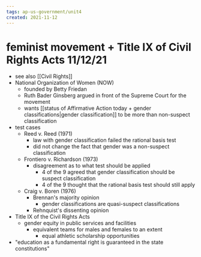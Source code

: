 ```yaml
---
tags: ap-us-government/unit4 
created: 2021-11-12
---
```


# feminist movement + Title IX of Civil Rights Acts 11/12/21

- see also [[Civil Rights]]
- National Organization of Women (NOW)
	- founded by Betty Friedan
	- Ruth Bader Ginsberg argued in front of the Supreme Court for the movement
	- wants [[status of Affirmative Action today + gender classifications|gender classification]] to be more than non-suspect classification
- test cases
	- Reed v. Reed (1971)
		- law with gender classification failed the rational basis test
		- did not change the fact that gender was a non-suspect classification
	- Frontiero v. Richardson (1973)
		- disagreement as to what test should be applied
			- 4 of the 9 agreed that gender classification should be suspect classification
			- 4 of the 9 thought that the rational basis test should still apply
	- Craig v. Boren (1976)
		- Brennan's majority opinion
			- gender classifications are quasi-suspect classifications
		- Rehnquist's dissenting opinion
- Title IX of the Civil Rights Acts
	- gender equity in public services and facilities
		- equivalent teams for males and females to an extent
			- equal athletic scholarship opportunities
- "education as a fundamental right is guaranteed in the state constitutions" 

